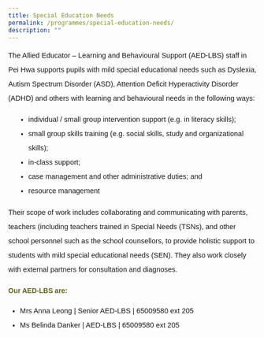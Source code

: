 ```yaml
---
title: Special Education Needs
permalink: /programmes/special-education-needs/
description: ""
---
```

<p style="font-size:14.5px; line-height:2;font-family:sans-serif;">The Allied Educator – Learning and Behavioural Support (AED-LBS) staff in Pei Hwa supports pupils with mild special educational needs such as Dyslexia, Autism Spectrum Disorder (ASD), Attention Deficit Hyperactivity Disorder (ADHD) and others with learning and behavioural needs in the following ways:</p>

<ul style="margin-top:5px;">
<li style="font-size:14.5px; line-height:2;margin-left:17px;font-family:sans-serif;">individual / small group intervention support (e.g. in literacy skills);</li>
<li style="font-size:14.5px; line-height:2;margin-left:17px;font-family:sans-serif;">small group skills training (e.g. social skills, study and organizational skills);</li>
<li style="font-size:14.5px; line-height:2;margin-left:17px;font-family:sans-serif;">in-class support;</li>
<li style="font-size:14.5px; line-height:2;margin-left:17px;font-family:sans-serif;">case management and other administrative duties; and</li>
<li style="font-size:14.5px; line-height:2;margin-left:17px;font-family:sans-serif;">resource management</li>
</ul>

<p style="margin-top:15px;font-size:14.5px; line-height:2;font-family:sans-serif;">Their scope of work includes collaborating and communicating with parents, teachers (including teachers trained in Special Needs (TSNs), and other school personnel such as the school counsellors, to provide holistic support to students with mild special educational needs (SEN). They also work closely with external partners for consultation and diagnoses.</p>

<h4 style="color:#635f1a;font-weight:bold;font-family:sans-serif;">Our AED-LBS are:</h4>
<ul style="margin-top:5px;">
<li style="font-size:14.5px; line-height:2;font-family:sans-serif;">Mrs Anna Leong | Senior AED-LBS | 65009580 ext 205</li>
<li style="font-size:14.5px; line-height:2;font-family:sans-serif;">Ms Belinda Danker | AED-LBS | 65009580 ext 205</li></ul>